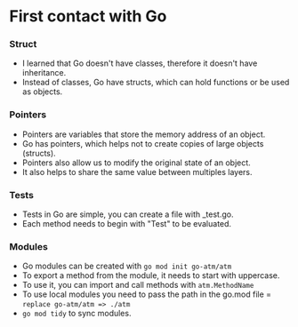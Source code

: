 # First contact with Go

### Struct

- I learned that Go doesn't have classes, therefore it doesn't have inheritance.
- Instead of classes, Go have structs, which can hold functions or be used as objects.

### Pointers

- Pointers are variables that store the memory address of an object.
- Go has pointers, which helps not to create copies of large objects (structs).
- Pointers also allow us to modify the original state of an object.
- It also helps to share the same value between multiples layers.

### Tests

- Tests in Go are simple, you can create a file with \_test.go.
- Each method needs to begin with "Test" to be evaluated.

### Modules

- Go modules can be created with `go mod init go-atm/atm`
- To export a method from the module, it needs to start with uppercase.
- To use it, you can import and call methods with `atm.MethodName`
- To use local modules you need to pass the path in the go.mod file = `replace go-atm/atm => ./atm`
- `go mod tidy` to sync modules.
